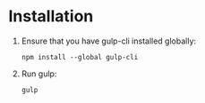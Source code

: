 Installation
============

1. Ensure that you have gulp-cli installed globally:
   
    ```npm install --global gulp-cli```
   
2. Run gulp:

   ```gulp```
